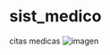 # sist_medico
citas medicas
![imagen](https://user-images.githubusercontent.com/59510493/126594326-00a52f14-fea5-4312-a6df-dd0efb5a0572.png)
